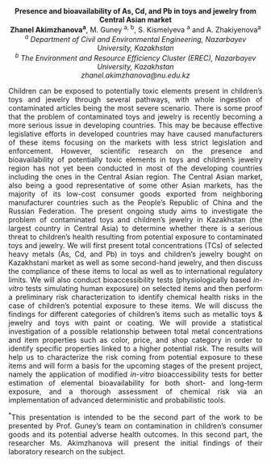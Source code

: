 <center><strong>Presence and bioavailability of As, Cd, and Pb in toys and jewelry from Central Asian market</strong>

<center><strong>Zhanel Akimzhanova<sup>a</sup></strong>, M. Guney <sup>a, b</sup>, S. Kismelyeva <sup>a</sup> and A.
Zhakiyenova<sup>a</sup>

<center><i><sup>a</sup> Department of Civil and Environmental Engineering, Nazarbayev
University, Kazakhstan</i>

<center><i><sup>b</sup> The Environment and Resource Efficiency Cluster (EREC), Nazarbayev
University, Kazakhstan</i>

<center><i>zhanel.akimzhanova@nu.edu.kz</i>

<p style=text-align:justify>Children can be exposed to potentially toxic elements present in
children’s toys and jewelry through several pathways, with whole
ingestion of contaminated articles being the most severe scenario. There
is some proof that the problem of contaminated toys and jewelry is
recently becoming a more serious issue in developing countries. This may
be because effective legislative efforts in developed countries may have
caused manufacturers of these items focusing on the markets with less
strict legislation and enforcement. However, scientific research on the
presence and bioavailability of potentially toxic elements in toys and
children’s jewelry region has not yet been conducted in most of the
developing countries including the ones in the Central Asian region. The
Central Asian market, also being a good representative of some other
Asian markets, has the majority of its low-cost consumer goods exported
from neighboring manufacturer countries such as the People’s Republic of
China and the Russian Federation. The present ongoing study aims to
investigate the problem of contaminated toys and children’s jewelry in
Kazakhstan (the largest country in Central Asia) to determine whether
there is a serious threat to children’s health resulting from potential
exposure to contaminated toys and jewelry. We will first present total
concentrations (TCs) of selected heavy metals (As, Cd, and Pb) in toys
and children’s jewelry bought on Kazakhstani market as well as some
second-hand jewelry, and then discuss the compliance of these items to
local as well as to international regulatory limits. We will also
conduct bioaccessibility tests (physiologically based <i>in-vitro</i> tests
simulating human exposure) on selected items and then perform a
preliminary risk characterization to identify chemical health risks in
the case of children’s potential exposure to these items. We will
discuss the findings for different categories of children’s items such
as metallic toys & jewelry and toys with paint or coating. We will
provide a statistical investigation of a possible relationship between
total metal concentrations and item properties such as color, price, and
shop category in order to identify specific properties linked to a
higher potential risk. The results will help us to characterize the risk
coming from potential exposure to these items and will form a basis for
the upcoming stages of the present project, namely the application of
modified <i>in-vitro</i> bioaccessibility tests for better estimation of
elemental bioavailability for both short- and long-term exposure, and a
thorough assessment of chemical risk via an implementation of advanced
deterministic and probabilistic tools.

<p style=text-align:justify><sup>*</sup>This presentation is intended to be the second part of the work to be
presented by Prof. Guney’s team on contamination in children’s consumer
goods and its potential adverse health outcomes. In this second part,
the researcher Ms. Akimzhanova will present the initial findings of
their laboratory research on the subject.
